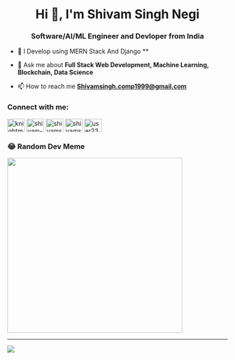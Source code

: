 <h1 align="center">Hi 👋, I'm Shivam Singh Negi</h1>
<h3 align="center"> Software/AI/ML Engineer and Devloper from India</h3>


- 🌱 I Develop using MERN Stack And Django **

- 💬 Ask me about **Full Stack Web Development, Machine Learning, Blockchain, Data Science**

- 📫 How to reach me **Shivamsingh.comp1999@gmail.com**


<h3 align="left">Connect with me:</h3>
<p align="left">
<a href="https://twitter.com/knightmare_i" target="blank"><img align="center" src="https://raw.githubusercontent.com/rahuldkjain/github-profile-readme-generator/master/src/images/icons/Social/twitter.svg" alt="knightmare_i" height="30" width="40" /></a>
<a href="https://linkedin.com/in/shivam-singh-negi-3ba911a3" target="blank"><img align="center" src="https://raw.githubusercontent.com/rahuldkjain/github-profile-readme-generator/master/src/images/icons/Social/linked-in-alt.svg" alt="shivam-singh-negi-3ba911a3" height="30" width="40" /></a>
<a href="https://codesandbox.com/shivamsingh_comp1999" target="blank"><img align="center" src="https://raw.githubusercontent.com/rahuldkjain/github-profile-readme-generator/master/src/images/icons/Social/codesandbox.svg" alt="shivamsingh_comp1999" height="30" width="40" /></a>
<a href="https://www.hackerrank.com/shivamsingh_com1" target="blank"><img align="center" src="https://raw.githubusercontent.com/rahuldkjain/github-profile-readme-generator/master/src/images/icons/Social/hackerrank.svg" alt="shivamsingh_com1" height="30" width="40" /></a>
<a href="https://www.leetcode.com/user2342g" target="blank"><img align="center" src="https://raw.githubusercontent.com/rahuldkjain/github-profile-readme-generator/master/src/images/icons/Social/leet-code.svg" alt="user2342g" height="30" width="40" /></a>
</p>



### 😂 Random Dev Meme
<img src='https://randommeme-five.vercel.app/' style="height: 400px;"/>

---
[![](https://visitcount.itsvg.in/api?id=Shivam-Singh-Negi&icon=3&color=1)](https://visitcount.itsvg.in)

<!-- Proudly created with GPRM ( https://gprm.itsvg.in ) -->
